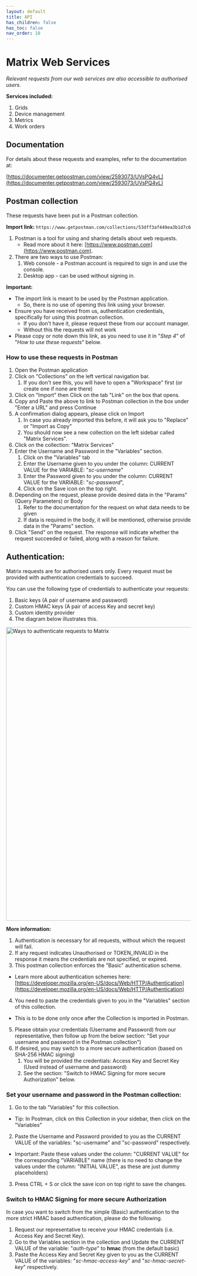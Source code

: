 ```yaml
---
layout: default
title: API
has_children: false
has_toc: false
nav_order: 10
---
```


# Matrix Web Services
_Relevant requests from our web services are also accessible to authorised users._

**Services included:**
1. Grids
2. Device management
3. Metrics
4. Work orders

## Documentation
For details about these requests and examples, refer to the documentation at:

[https://documenter.getpostman.com/view/2593073/UVsPQ4vL](https://documenter.getpostman.com/view/2593073/UVsPQ4vL)

## Postman collection
These requests have been put in a Postman collection.

**Import link:** `https://www.getpostman.com/collections/53dff3af449ea3b1d7c6`

1. Postman is a tool for using and sharing details about web requests. 
   - Read more about it here: [https://www.postman.com](https://www.postman.com).
2. There are two ways to use Postman:
   1. Web console - a Postman account is required to sign in and use the console.
   2. Desktop app - can be used without signing in.

**Important:**
 - The import link is meant to be used by the Postman application.
   - So, there is no use of opening this link using your browser. 
 - Ensure you have received from us, authentication credentials, specifically for using this postman collection. 
   - If you don't have it, please request these from our account manager.
   - Without this the requests will not work
 - Please copy or note down this link, as you need to use it in "_Step 4_" of "_How to use these requests_" below.

### How to use these requests in Postman

1. Open the Postman application
2. Click on "Collections" on the left vertical navigation bar.
   1. If you don't see this, you will have to open a "Workspace" first (or create one if none are there)
3. Click on "Import" then Click on the tab "Link" on the box that opens. 
4. Copy and Paste the above to link to Postman collection in the box under "Enter a URL" and press Continue
5. A confirmation dialog appears, please click on Import 
   1. In case you already imported this before, it will ask you to "Replace" or "Import as Copy"
   2. You should now see a new collection on the left sidebar called "Matrix Services".
6. Click on the collection: "Matrix Services"
7. Enter the Username and Password in the "Variables" section.
   1. Click on the "Variables" tab 
   2. Enter the Username given to you under the column: CURRENT VALUE for the VARIABLE: "_sc-username_"  
   3. Enter the Password given to you under the column: CURRENT VALUE for the VARIABLE: "_sc-password_",
   4. Click on the Save icon on the top right.
8. Depending on the request, please provide desired data in the "Params" (Query Parameters) or Body
   1. Refer to the documentation for the request on what data needs to be given
   2. If data is required in the body, it will be mentioned, otherwise provide data in the "Params" section.
9. Click "Send" on the request. The response will indicate whether the request succeeded or failed, 
along with a reason for failure.


## Authentication:

Matrix requests are for authorised users only. Every request must be provided with authentication credentials to succeed.

You can use the following type of credentials to authenticate your requests:
1. Basic keys (A pair of username and password)
2. Custom HMAC keys (A pair of access Key and secret key)
3. Custom identity provider
4. The diagram below illustrates this.

<img alt="Ways to authenticate requests to Matrix" src="https://www.smartclean.io/matrix/images/IAM-App-Federation.jpeg" width="800"/>

**More information:**
1. Authentication is necessary for all requests, without which the request will fail.
2. If any request indicates Unauthorised or TOKEN_INVALID in the response it means the credentials are not specified, or expired.
3. This postman collection enforces the "Basic" authentication scheme. 
- Learn more about authentication schemes here: [https://developer.mozilla.org/en-US/docs/Web/HTTP/Authentication](https://developer.mozilla.org/en-US/docs/Web/HTTP/Authentication)
4. You need to paste the credentials given to you in the "Variables" section of this collection.
- This is to be done only once after the Collection is imported in Postman.
5. Please obtain your credentials (Username and Password) from our representative, then follow up from the below 
section: "Set your username and password in the Postman collection")
6. If desired, you may switch to a more secure authentication (based on SHA-256 HMAC signing)
   1. You will be provided the credentials: Access Key and Secret Key (Used instead of username and password)
   2. See the section: "Switch to HMAC Signing for more secure Authorization" below.

### Set your username and password in the Postman collection:
1. Go to the tab "Variables" for this collection. 
- Tip: In Postman, click on this Collection in your sidebar, then click on the "Variables"
2. Paste the Username and Password provided to you as the CURRENT VALUE of the variables: "sc-username" and "sc-password" respectively.
- Important: Paste these values under the column: "CURRENT VALUE" for the corresponding "VARIABLE" name (there is no need to change the values under the column: "INITIAL VALUE", as these are just dummy placeholders)
3. Press CTRL + S or click the save icon on top right to save the changes.

### Switch to HMAC Signing for more secure Authorization
In case you want to switch from the simple (Basic) authentication to the more strict HMAC based authentication, please do the following.

1. Request our representative to receive your HMAC credentials (i.e. Access Key and Secret Key).
2. Go to the Variables section in the collection and Update the CURRENT VALUE of the variable: "*auth-type*" to **hmac** (from the default basic)
3. Paste the Access Key and Secret Key given to you as the CURRENT VALUE of the variables: "*sc-hmac-access-key*" and "*sc-hmac-secret-key*" respectively.
